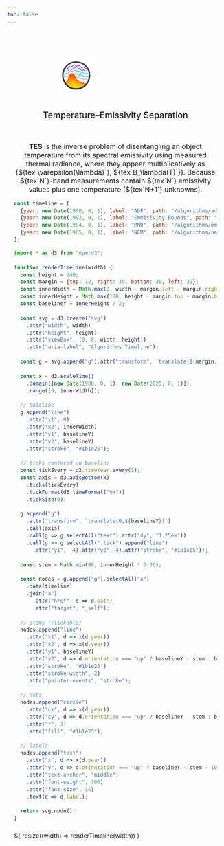 ```yaml
---
toc: false
---
```


<section class="container">
<div class="hero">
  <h1><img class="hero-logo" src="./favicon.png" alt="TES icon">TES</h1>
  <h2>Temperature–Emissivity Separation</h2>
</div>


<div class="lead">
    <strong>TES</strong> is the inverse problem of disentangling an object temperature from its spectral emissivity using measured thermal radiance, where they appear multiplicatively as
    (${tex`\varepsilon(\lambda)`}, ${tex`B_\lambda(T)`}). Because ${tex`N`}-band measurements contain ${tex`N`} emissivity values plus one temperature (${tex`N+1`} unknowns).

</div>


```js
const timeline = [
  {year: new Date(1990, 0, 1), label: "ADE", path: "/algorithms/ade", orientation: "up"},
  {year: new Date(1992, 0, 1), label: "Emmisivity Bounds", path: "/algorithms/emmisivity-bounds", orientation: "down"},
  {year: new Date(1994, 0, 1), label: "MMD", path: "/algorithms/mmd", orientation: "up"},
  {year: new Date(1985, 0, 1), label: "NEM", path: "/algorithms/nem", orientation: "down"}
];
```

```js
import * as d3 from "npm:d3";

function renderTimeline(width) {
  const height = 240;
  const margin = {top: 12, right: 30, bottom: 36, left: 30};
  const innerWidth = Math.max(0, width - margin.left - margin.right);
  const innerHeight = Math.max(120, height - margin.top - margin.bottom);
  const baselineY = innerHeight / 2;

  const svg = d3.create("svg")
    .attr("width", width)
    .attr("height", height)
    .attr("viewBox", [0, 0, width, height])
    .attr("aria-label", "Algorithms Timeline");

  const g = svg.append("g").attr("transform", `translate(${margin.left},${margin.top})`);

  const x = d3.scaleTime()
    .domain([new Date(1980, 0, 1), new Date(2025, 0, 1)])
    .range([0, innerWidth]);

  // baseline
  g.append("line")
    .attr("x1", 0)
    .attr("x2", innerWidth)
    .attr("y1", baselineY)
    .attr("y2", baselineY)
    .attr("stroke", "#1b1e25");

  // ticks centered on baseline
  const tickEvery = d3.timeYear.every(5);
  const axis = d3.axisBottom(x)
    .ticks(tickEvery)
    .tickFormat(d3.timeFormat("%Y"))
    .tickSize(0);

  g.append("g")
    .attr("transform", `translate(0,${baselineY})`)
    .call(axis)
    .call(g => g.selectAll("text").attr("dy", "1.25em"))
    .call(g => g.selectAll(".tick").append("line")
      .attr("y1", -4).attr("y2", 4).attr("stroke", "#1b1e25"));

  const stem = Math.min(80, innerHeight * 0.36);

  const nodes = g.append("g").selectAll("a")
    .data(timeline)
    .join("a")
      .attr("href", d => d.path)
      .attr("target", "_self");

  // stems (clickable)
  nodes.append("line")
    .attr("x1", d => x(d.year))
    .attr("x2", d => x(d.year))
    .attr("y1", baselineY)
    .attr("y2", d => d.orientation === "up" ? baselineY - stem : baselineY + stem)
    .attr("stroke", "#1b1e25")
    .attr("stroke-width", 2)
    .attr("pointer-events", "stroke");

  // dots
  nodes.append("circle")
    .attr("cx", d => x(d.year))
    .attr("cy", d => d.orientation === "up" ? baselineY - stem : baselineY + stem)
    .attr("r", 3)
    .attr("fill", "#1b1e25");

  // labels
  nodes.append("text")
    .attr("x", d => x(d.year))
    .attr("y", d => d.orientation === "up" ? baselineY - stem - 10 : baselineY + stem + 22)
    .attr("text-anchor", "middle")
    .attr("font-weight", 700)
    .attr("font-size", 14)
    .text(d => d.label);

  return svg.node();
}
```

<div class="timeline">${ resize((width) => renderTimeline(width)) }</div>

</section>



<style>

.container {
  max-width: 980px;
  margin: 0 auto;
  padding: 0 1rem;
}

.hero {
  display: flex;
  flex-direction: column;
  align-items: center;
  margin: 2.5rem 0 3rem;
  text-wrap: balance;
  text-align: center;
}

.hero h1 {
  margin: 1rem 0;
  padding: 1rem 0;
  max-width: none;
  font-size: 14vw;
  font-weight: 900;
  line-height: 1;
  display: inline-flex;
  align-items: center;
  gap: 0.4rem;
  background: linear-gradient(30deg, var(--theme-foreground-focus), currentColor);
  -webkit-background-clip: text;
  -webkit-text-fill-color: transparent;
  background-clip: text;
}

.hero h1 .hero-logo {
  height: 0.9em;
  width: auto;
  display: block;
}

.hero h2 {
  margin: 0;
  max-width: 34em;
  font-size: 20px;
  font-style: initial;
  font-weight: 500;
  line-height: 1.5;
  color: var(--theme-foreground-muted);
}

.lead {
  max-width: none !important;
  margin: 0 auto;
  text-align: center;
  color: var(--theme-foreground-muted);
  font-size: 1rem;
}

.timeline {
  max-width: 980px;
  margin: 1.5rem auto 0;
}

@media (min-width: 640px) {
  .hero h1 {
    font-size: 90px;
  }
}

</style>
